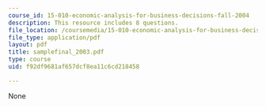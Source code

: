 ```yaml
---
course_id: 15-010-economic-analysis-for-business-decisions-fall-2004
description: This resource includes 8 questions.
file_location: /coursemedia/15-010-economic-analysis-for-business-decisions-fall-2004/f92df9681af657dcf8ea11c6cd218458_samplefinal_2003.pdf
file_type: application/pdf
layout: pdf
title: samplefinal_2003.pdf
type: course
uid: f92df9681af657dcf8ea11c6cd218458

---
```

None